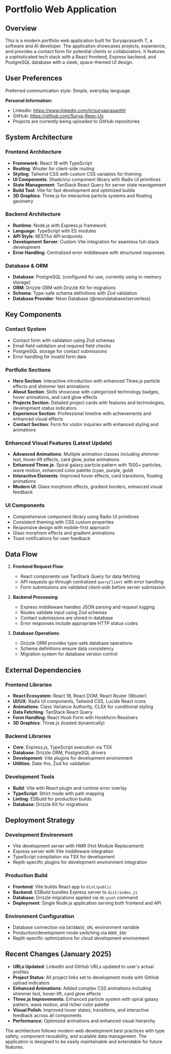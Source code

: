 # Portfolio Web Application

## Overview

This is a modern portfolio web application built for Suryaprasanth T, a software and AI developer. The application showcases projects, experience, and provides a contact form for potential clients or collaborators. It features a sophisticated tech stack with a React frontend, Express backend, and PostgreSQL database with a sleek, space-themed UI design.

## User Preferences

Preferred communication style: Simple, everyday language.

**Personal Information:**
- LinkedIn: https://www.linkedin.com/in/suryaprasantht
- GitHub: https://github.com/Surya-Repo-Ux
- Projects are currently being uploaded to GitHub repositories

## System Architecture

### Frontend Architecture
- **Framework**: React 18 with TypeScript
- **Routing**: Wouter for client-side routing
- **Styling**: Tailwind CSS with custom CSS variables for theming
- **UI Components**: Shadcn/ui component library with Radix UI primitives
- **State Management**: TanStack React Query for server state management
- **Build Tool**: Vite for fast development and optimized builds
- **3D Graphics**: Three.js for interactive particle systems and floating geometry

### Backend Architecture
- **Runtime**: Node.js with Express.js framework
- **Language**: TypeScript with ES modules
- **API Style**: RESTful API endpoints
- **Development Server**: Custom Vite integration for seamless full-stack development
- **Error Handling**: Centralized error middleware with structured responses

### Database & ORM
- **Database**: PostgreSQL (configured for use, currently using in-memory storage)
- **ORM**: Drizzle ORM with Drizzle Kit for migrations
- **Schema**: Type-safe schema definitions with Zod validation
- **Database Provider**: Neon Database (@neondatabase/serverless)

## Key Components

### Contact System
- Contact form with validation using Zod schemas
- Email field validation and required field checks
- PostgreSQL storage for contact submissions
- Error handling for invalid form data

### Portfolio Sections
- **Hero Section**: Interactive introduction with enhanced Three.js particle effects and shimmer text animations
- **About Section**: Skills showcase with categorized technology badges, hover animations, and card glow effects
- **Projects Section**: Detailed project cards with features and technologies, development status indicators
- **Experience Section**: Professional timeline with achievements and enhanced visual effects
- **Contact Section**: Form for visitor inquiries with enhanced styling and animations

### Enhanced Visual Features (Latest Update)
- **Advanced Animations**: Multiple animation classes including shimmer text, hover-lift effects, card glow, pulse animations
- **Enhanced Three.js**: Spiral galaxy particle pattern with 1500+ particles, wave motion, enhanced color palette (cyan, purple, gold)
- **Interactive Elements**: Improved hover effects, card transitions, floating animations
- **Modern UI**: Glass morphism effects, gradient borders, enhanced visual feedback

### UI Components
- Comprehensive component library using Radix UI primitives
- Consistent theming with CSS custom properties
- Responsive design with mobile-first approach
- Glass morphism effects and gradient animations
- Toast notifications for user feedback

## Data Flow

1. **Frontend Request Flow**:
   - React components use TanStack Query for data fetching
   - API requests go through centralized `queryClient` with error handling
   - Form submissions are validated client-side before server submission

2. **Backend Processing**:
   - Express middleware handles JSON parsing and request logging
   - Routes validate input using Zod schemas
   - Contact submissions are stored in database
   - Error responses include appropriate HTTP status codes

3. **Database Operations**:
   - Drizzle ORM provides type-safe database operations
   - Schema definitions ensure data consistency
   - Migration system for database version control

## External Dependencies

### Frontend Libraries
- **React Ecosystem**: React 18, React DOM, React Router (Wouter)
- **UI/UX**: Radix UI components, Tailwind CSS, Lucide React icons
- **Animations**: Class Variance Authority, CLSX for conditional styling
- **Data Fetching**: TanStack React Query
- **Form Handling**: React Hook Form with Hookform Resolvers
- **3D Graphics**: Three.js (loaded dynamically)

### Backend Libraries
- **Core**: Express.js, TypeScript execution via TSX
- **Database**: Drizzle ORM, PostgreSQL drivers
- **Development**: Vite plugins for development environment
- **Utilities**: Date-fns, Zod for validation

### Development Tools
- **Build**: Vite with React plugin and runtime error overlay
- **TypeScript**: Strict mode with path mapping
- **Linting**: ESBuild for production builds
- **Database**: Drizzle Kit for migrations

## Deployment Strategy

### Development Environment
- Vite development server with HMR (Hot Module Replacement)
- Express server with Vite middleware integration
- TypeScript compilation via TSX for development
- Replit-specific plugins for development environment integration

### Production Build
- **Frontend**: Vite builds React app to `dist/public`
- **Backend**: ESBuild bundles Express server to `dist/index.js`
- **Database**: Drizzle migrations applied via `db:push` command
- **Deployment**: Single Node.js application serving both frontend and API

### Environment Configuration
- Database connection via `DATABASE_URL` environment variable
- Production/development mode switching via `NODE_ENV`
- Replit-specific optimizations for cloud development environment

## Recent Changes (January 2025)
- **URLs Updated**: LinkedIn and GitHub URLs updated to user's actual profiles
- **Project Status**: All project links set to development mode with GitHub upload indicators
- **Enhanced Animations**: Added complex CSS animations including shimmer text, hover-lift, card glow effects
- **Three.js Improvements**: Enhanced particle system with spiral galaxy pattern, wave motion, and richer color palette
- **Visual Polish**: Improved hover states, transitions, and interactive feedback across all components
- **Performance**: Optimized animations and enhanced visual hierarchy

The architecture follows modern web development best practices with type safety, component reusability, and scalable data management. The application is designed to be easily maintainable and extendable for future features.
